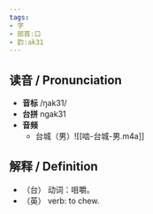 ```yaml
---
tags:
- 字
- 部首:口
- 韵:ak31
---
```


## __读音__ / Pronunciation

- __音标__ /ŋak31/
- __台拼__ ngak31
- __音频__
	- 台城（男）![[啮-台城-男.m4a]]
## 解释 / Definition

- （台） 动词：咀嚼。
- （英） verb: to chew.
